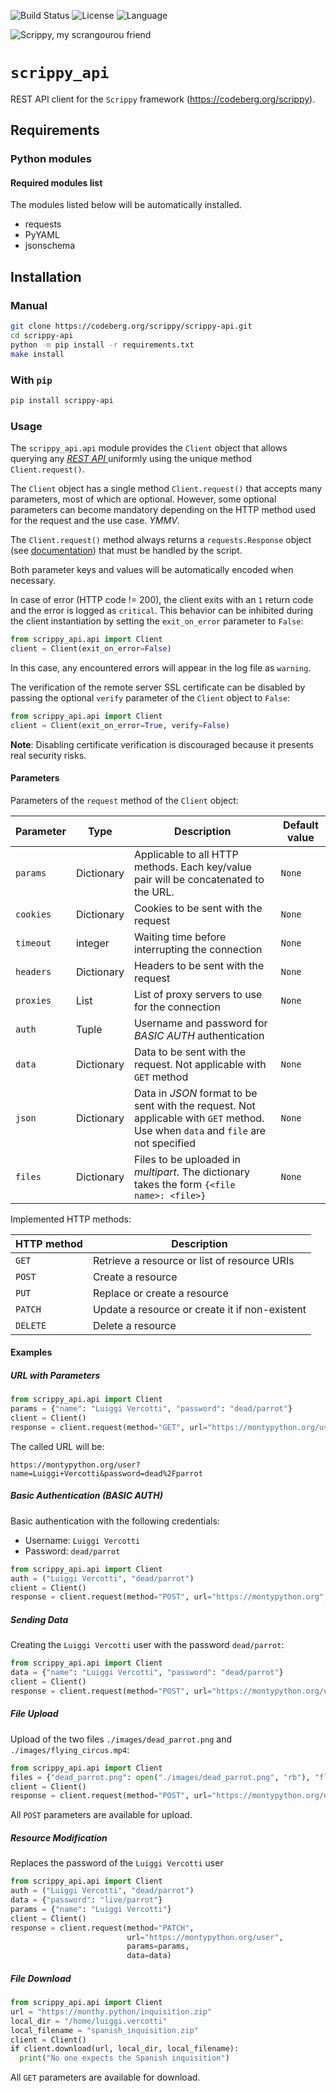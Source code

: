 ![Build Status](https://drone-ext.mcos.nc/api/badges/scrippy/scrippy-api/status.svg) ![License](https://img.shields.io/static/v1?label=license&color=orange&message=MIT) ![Language](https://img.shields.io/static/v1?label=language&color=informational&message=Python)

![Scrippy, my scrangourou friend](./scrippy-api.png "Scrippy, my scrangourou friend")

# `scrippy_api`

REST API client for the `Scrippy` framework (https://codeberg.org/scrippy).

## Requirements

### Python modules

#### Required modules list

The modules listed below will be automatically installed.

- requests
- PyYAML
- jsonschema

## Installation

### Manual

```bash
git clone https://codeberg.org/scrippy/scrippy-api.git
cd scrippy-api
python -m pip install -r requirements.txt
make install
```

### With `pip`

```bash
pip install scrippy-api
```

### Usage

The `scrippy_api.api` module provides the `Client` object that allows querying any [_REST API_ ](https://en.wikipedia.org/wiki/Representational_state_transfer) uniformly using the unique method `Client.request()`.

The `Client` object has a single method `Client.request()` that accepts many parameters, most of which are optional. However, some optional parameters can become mandatory depending on the HTTP method used for the request and the use case. _YMMV_.

The `Client.request()` method always returns a `requests.Response` object (see [documentation](https://2.python-requests.org/en/master/user/advanced/#request-and-response-objects)) that must be handled by the script.

Both parameter keys and values will be automatically encoded when necessary.

In case of error (HTTP code != 200), the client exits with an `1` return code and the error is logged as `critical`.
This behavior can be inhibited during the client instantiation by setting the `exit_on_error` parameter to `False`:

```python
from scrippy_api.api import Client
client = Client(exit_on_error=False)
```

In this case, any encountered errors will appear in the log file as `warning`.

The verification of the remote server SSL certificate can be disabled by passing the optional `verify` parameter of the `Client` object to `False`:

```python
from scrippy_api.api import Client
client = Client(exit_on_error=True, verify=False)
```

**Note**: Disabling certificate verification is discouraged because it presents real security risks.


#### Parameters

Parameters of the `request` method of the `Client` object:

| Parameter | Type | Description | Default value |
| --------- | ---- | ----------- | ------------- |
| `params`  | Dictionary | Applicable to all HTTP methods. Each key/value pair will be concatenated to the URL. | `None` |
| `cookies` | Dictionary | Cookies to be sent with the request | `None` |
| `timeout` | integer | Waiting time before interrupting the connection | `None` |
| `headers` | Dictionary | Headers to be sent with the request | `None` |
| `proxies` | List | List of proxy servers to use for the connection | `None` |
| `auth`    | Tuple | Username and password for _BASIC AUTH_ authentication |
| `data`    | Dictionary | Data to be sent with the request. Not applicable with `GET` method | `None` |
| `json`    | Dictionary | Data in _JSON_ format to be sent with the request. Not applicable with `GET` method. Use when `data` and `file` are not specified | `None` |
| `files`   | Dictionary | Files to be uploaded in _multipart_. The dictionary takes the form `{<file name>: <file>}`  | `None` |

Implemented HTTP methods:

| HTTP method | Description |
| -----------| ------------ |
| `GET`        | Retrieve a resource or list of resource URIs |
| `POST`       | Create a resource |
| `PUT`        | Replace or create a resource |
| `PATCH`      | Update a resource or create it if non-existent |
| `DELETE`     | Delete a resource |



#### Examples

##### URL with Parameters

```python
from scrippy_api.api import Client
params = {"name": "Luiggi Vercotti", "password": "dead/parrot"}
client = Client()
response = client.request(method="GET", url="https://montypython.org/user", params=params)
```

The called URL will be:
```
https://montypython.org/user?name=Luiggi+Vercotti&password=dead%2Fparrot
```

##### Basic Authentication (BASIC AUTH)

Basic authentication with the following credentials:
- Username: `Luiggi Vercotti`
- Password: `dead/parrot`

```python
from scrippy_api.api import Client
auth = ("Luiggi Vercotti", "dead/parrot")
client = Client()
response = client.request(method="POST", url="https://montypython.org", auth=auth)
```

##### Sending Data

Creating the `Luiggi Vercotti` user with the password `dead/parrot`:

```python
from scrippy_api.api import Client
data = {"name": "Luiggi Vercotti", "password": "dead/parrot"}
client = Client()
response = client.request(method="POST", url="https://montypython.org/user", data=data)
```

##### File Upload

Upload of the two files `./images/dead_parrot.png` and `./images/flying_circus.mp4`:

```python
from scrippy_api.api import Client
files = {"dead_parrot.png": open("./images/dead_parrot.png", "rb"), "flying_circus.mp4": open("./images/flying_circus.mp4", "rb")}
client = Client()
response = client.request(method="POST", url="https://montypython.org/upload", data=data)
```

All `POST` parameters are available for upload.

##### Resource Modification

Replaces the password of the `Luiggi Vercotti` user

```python
from scrippy_api.api import Client
auth = ("Luiggi Vercotti", "dead/parrot")
data = {"password": "live/parrot"}
params = {"name": "Luiggi Vercotti"}
client = Client()
response = client.request(method="PATCH",
                          url="https://montypython.org/user",
                          params=params,
                          data=data)
```

##### File Download

```python
from scrippy_api.api import Client
url = "https://monthy.python/inquisition.zip"
local_dir = "/home/luiggi.vercotti"
local_filename = "spanish_inquisition.zip"
client = Client()
if client.download(url, local_dir, local_filename):
  print("No one expects the Spanish inquisition")
```

All `GET` parameters are available for download.
